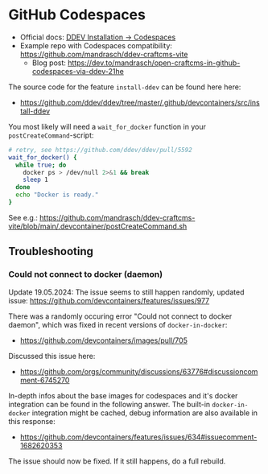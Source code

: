 # GitHub Codespaces

- Official docs: [DDEV Installation -> Codespaces](https://ddev.readthedocs.io/en/latest/users/install/ddev-installation/#github-codespaces)
- Example repo with Codespaces compatibility: https://github.com/mandrasch/ddev-craftcms-vite
  - Blog post: https://dev.to/mandrasch/open-craftcms-in-github-codespaces-via-ddev-21he

The source code for the feature `install-ddev` can be found here here:

- https://github.com/ddev/ddev/tree/master/.github/devcontainers/src/install-ddev

You most likely will need a `wait_for_docker` function in your `postCreateCommand`-script:

```bash
# retry, see https://github.com/ddev/ddev/pull/5592
wait_for_docker() {
  while true; do
    docker ps > /dev/null 2>&1 && break
    sleep 1
  done
  echo "Docker is ready."
}
```

See e.g.: https://github.com/mandrasch/ddev-craftcms-vite/blob/main/.devcontainer/postCreateCommand.sh

## Troubleshooting

### Could not connect to docker (daemon)

Update 19.05.2024: The issue seems to still happen randomly, updated issue: https://github.com/devcontainers/features/issues/977

There was a randomly occuring error "Could not connect to docker daemon", which was fixed in recent versions of `docker-in-docker`:

- https://github.com/devcontainers/images/pull/705

Discussed this issue here:

- https://github.com/orgs/community/discussions/63776#discussioncomment-6745270

In-depth infos about the base images for codespaces and it's docker integration can be found in the following answer. The built-in `docker-in-docker` integration might be cached, debug information are also available in this response:

- https://github.com/devcontainers/features/issues/634#issuecomment-1682620353

The issue should now be fixed. If it still happens, do a full rebuild.
